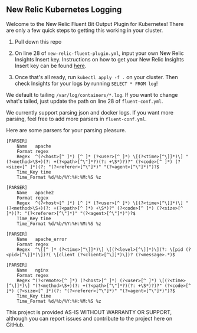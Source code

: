 ## New Relic Kubernetes Logging

Welcome to the New Relic Fluent Bit Output Plugin for Kubernetes! There are only a few quick steps to getting this working in your cluster.

1. Pull down this repo

2. On line 28 of `new-relic-fluent-plugin.yml`, input your own New Relic Insights Insert key. Instructions on how to get your New Relic Insights Insert key can be found [here](https://docs.newrelic.com/docs/insights/insights-data-sources/custom-data/send-custom-events-event-api).

3. Once that's all ready, run `kubectl apply -f .` on your cluster. Then check Insights for your logs by running `SELECT * FROM log`!

We default to tailing `/var/log/containers/*.log`. If you want to change what's tailed, just update the path on line 28 of `fluent-conf.yml`.

We currently support parsing json and docker logs. If you want more parsing, feel free to add more parsers in `fluent-conf.yml`.

Here are some parsers for your parsing pleasure. 

```
[PARSER]
    Name   apache
    Format regex
    Regex  ^(?<host>[^ ]*) [^ ]* (?<user>[^ ]*) \[(?<time>[^\]]*)\] "(?<method>\S+)(?: +(?<path>[^\"]*?)(?: +\S*)?)?" (?<code>[^ ]*) (?<size>[^ ]*)(?: "(?<referer>[^\"]*)" "(?<agent>[^\"]*)")?$
    Time_Key time
    Time_Format %d/%b/%Y:%H:%M:%S %z

[PARSER]
    Name   apache2
    Format regex
    Regex  ^(?<host>[^ ]*) [^ ]* (?<user>[^ ]*) \[(?<time>[^\]]*)\] "(?<method>\S+)(?: +(?<path>[^ ]*) +\S*)?" (?<code>[^ ]*) (?<size>[^ ]*)(?: "(?<referer>[^\"]*)" "(?<agent>[^\"]*)")?$
    Time_Key time
    Time_Format %d/%b/%Y:%H:%M:%S %z

[PARSER]
    Name   apache_error
    Format regex
    Regex  ^\[[^ ]* (?<time>[^\]]*)\] \[(?<level>[^\]]*)\](?: \[pid (?<pid>[^\]]*)\])?( \[client (?<client>[^\]]*)\])? (?<message>.*)$

[PARSER]
    Name   nginx
    Format regex
    Regex ^(?<remote>[^ ]*) (?<host>[^ ]*) (?<user>[^ ]*) \[(?<time>[^\]]*)\] "(?<method>\S+)(?: +(?<path>[^\"]*?)(?: +\S*)?)?" (?<code>[^ ]*) (?<size>[^ ]*)(?: "(?<referer>[^\"]*)" "(?<agent>[^\"]*)")?$
    Time_Key time
    Time_Format %d/%b/%Y:%H:%M:%S %z
  ```   

This project is provided AS-IS WITHOUT WARRANTY OR SUPPORT, although you can report issues and contribute to the project here on GitHub.
